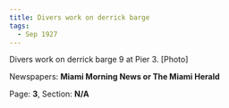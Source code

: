 ```yaml
---  
title: Divers work on derrick barge  
tags:  
  - Sep 1927  
---  
```

  
Divers work on derrick barge 9 at Pier 3. [Photo]  
  
Newspapers: **Miami Morning News or The Miami Herald**  
  
Page: **3**, Section: **N/A** 
